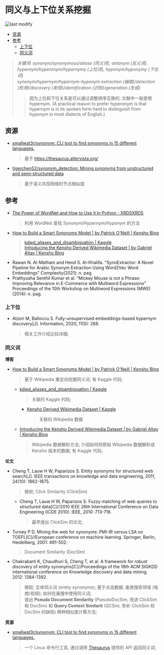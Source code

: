 同义与上下位关系挖掘
===
<!--START_SECTION:badge-->

![last modify](https://img.shields.io/static/v1?label=last%20modify&message=2023-01-12%2015%3A42%3A31&color=yellowgreen&style=flat-square)

<!--END_SECTION:badge-->
<!--info
top: false
hidden: true
-->

<!-- TOC -->
- [资源](#资源)
- [参考](#参考)
    - [上下位](#上下位)
    - [同义词](#同义词)
<!-- TOC -->


> *关键词:* *synonym/synonymous/aliase (同义词), antonym (反义词), hypernym/hyperonym/hypernymy (上位词), hyponym/hyponymy (下位词)*  
> *synonym/hypernym/hypernym-hyponym extraction (抽取)/detection (检测)/discovery (发现)/identification (识别)/generation (生成)*
>> 因为上位和下位关系是可以通过调整顺序互换的, 文献中一般使用 hypernym. (A practical reason to prefer hyperonym is that hypernym is in its spoken form hard to distinguish from hyponym in most dialects of English.)

## 资源
- [smallwat3r/synonym: CLI tool to find synonyms in 15 different languages.](https://github.com/smallwat3r/synonym)
    > 基于 https://thesaurus.altervista.org/
- [tigerchen52/synonym_detection: Mining synonyms from unstructured and semi-structured data](https://github.com/tigerchen52/synonym_detection)
    > 基于语义共现网络的节点相似度


## 参考
- [The Power of WordNet and How to Use It in Python - XRDSXRDS](https://blog.xrds.acm.org/2017/07/power-wordnet-use-python/)
    > 利用 WordNet 查找 Synonym/Hypernym/Hyponym 的方法
- [How to Build a Smart Synonyms Model | by Patrick O'Neill | Kensho Blog](https://blog.kensho.com/how-to-build-a-smart-synonyms-model-1d525971a4ee)
    > [kdwd_aliases_and_disambiguation | Kaggle](https://www.kaggle.com/code/kenshoresearch/kdwd-aliases-and-disambiguation/notebook)  
    > [Introducing the Kensho Derived Wikimedia Dataset | by Gabriel Altay | Kensho Blog](https://blog.kensho.com/announcing-the-kensho-derived-wikimedia-dataset-5d1197d72bcf)
- Rawan N. Al-Matham and Hend S. Al-Khalifa. “SynoExtractor: A Novel Pipeline for Arabic Synonym Extraction Using Word2Vec Word Embeddings” Complexity(2021): n. pag.
- Prathyusha Senthil Kumar et al. “Mickey Mouse is not a Phrase: Improving Relevance in E-Commerce with Multiword Expressions” Proceedings of the 10th Workshop on Multiword Expressions (MWE)(2014): n. pag.

### 上下位
- Atzori M, Balloccu S. Fully-unsupervised embeddings-based hypernym discovery\[J]. Information, 2020, 11(5): 268.
    > 相关工作介绍比较详细;

### 同义词

**博客**
- [How to Build a Smart Synonyms Model | by Patrick O'Neill | Kensho Blog](https://blog.kensho.com/how-to-build-a-smart-synonyms-model-1d525971a4ee)
    > 基于 Wikipedia 重定向挖掘同义词; 有 Kaggle 代码; 
    - [kdwd_aliases_and_disambiguation | Kaggle](https://www.kaggle.com/code/kenshoresearch/kdwd-aliases-and-disambiguation#Disambiguation-candidate-examples)
        > 关联的 Kaggle 代码; 
        - [Kensho Derived Wikimedia Dataset | Kaggle](https://www.kaggle.com/datasets/kenshoresearch/kensho-derived-wikimedia-data)
            > 关联的 Wikipedia 数据
    - [Introducing the Kensho Derived Wikimedia Dataset | by Gabriel Altay | Kensho Blog](https://blog.kensho.com/announcing-the-kensho-derived-wikimedia-dataset-5d1197d72bcf)
        > Wikipedia 数据解析方法; 介绍如何将原始 Wikipedia 数据解析成 Kensho 版本的数据; 有 Kaggle 代码; 

**论文**
- Cheng T, Lauw H W, Paparizos S. Entity synonyms for structured web search\[J]. IEEE transactions on knowledge and data engineering, 2011, 24(10): 1862-1875.
    > 微软; Click Similarity (ClickSim)
    - Cheng T, Lauw H W, Paparizos S. Fuzzy matching of web queries to structured data\[C]//2010 IEEE 26th International Conference on Data Engineering (ICDE 2010). IEEE, 2010: 713-716.
        > 最早提出 ClickSim 的论文;
- Turney P D. Mining the web for synonyms: PMI-IR versus LSA on TOEFL\[C]//European conference on machine learning. Springer, Berlin, Heidelberg, 2001: 491-502.
    > Document Similarity (DocSim)
- Chakrabarti K, Chaudhuri S, Cheng T, et al. A framework for robust discovery of entity synonyms\[C]//Proceedings of the 18th ACM SIGKDD international conference on Knowledge discovery and data mining. 2012: 1384-1392.
    > 微软; 实体同义词 (entity synonyms); 基于点击数据; 垂类搜索领域 (电商/视频); 如何在垂搜中使用同义词;   
    > 提出 **Pseudo Document Similarity** (PseudoDocSim, 改进 ClickSim 和 DocSim) 和 **Query Context Similarit** (QCSim, 弥补 ClickSim 和 DocSim 的缺陷) 两种相似度计算方法;


**资源**
- [smallwat3r/synonym: CLI tool to find synonyms in 15 different languages.](https://github.com/smallwat3r/synonym)
    > 一个 Linux 命令行工具, 通过调用 [Thesaurus](https://thesaurus.altervista.org/) 提供的 API 返回同义词;